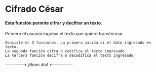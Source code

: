 # Cifrado César
#### Esta función permite cifrar y decifrar un texto.

Primero el usuario ingresa el texto que quiere transformar.

	Consiste en 3 funciones. La primera valida si el dato ingresado es texto.
	La segunda función cifra o codifica el texto ingresado.
	La tercera función decifra o decodifica el texto ingresado


--------> ¡Buen día! <---------